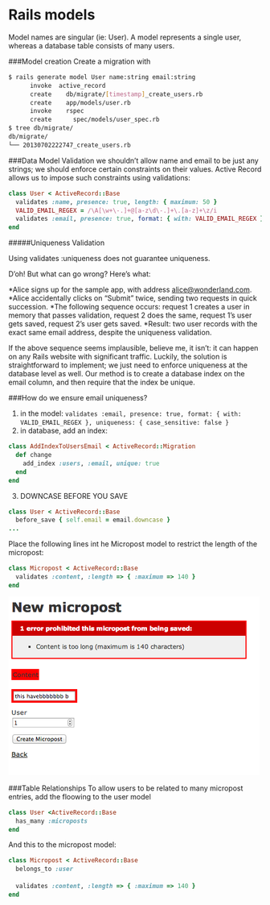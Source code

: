 # Rails models
Model names are singular (ie: User).  A model represents a single user, whereas a database table consists of many users.

###Model creation
Create a migration with
```bash
$ rails generate model User name:string email:string
      invoke  active_record
      create    db/migrate/[timestamp]_create_users.rb
      create    app/models/user.rb
      invoke    rspec
      create      spec/models/user_spec.rb
$ tree db/migrate/
db/migrate/
└── 20130702222747_create_users.rb
```

###Data Model Validation
we shouldn’t allow name and email to be just any strings; we should enforce certain constraints on their values. Active Record allows us to impose such constraints using validations:

```ruby
class User < ActiveRecord::Base
  validates :name, presence: true, length: { maximum: 50 }
  VALID_EMAIL_REGEX = /\A[\w+\-.]+@[a-z\d\-.]+\.[a-z]+\z/i
  validates :email, presence: true, format: { with: VALID_EMAIL_REGEX }
end
```

#####Uniqueness Validation

Using validates :uniqueness does not guarantee uniqueness.

D’oh! But what can go wrong? Here’s what:

*Alice signs up for the sample app, with address alice@wonderland.com.
*Alice accidentally clicks on “Submit” twice, sending two requests in quick succession.
*The following sequence occurs: request 1 creates a user in memory that passes validation, request 2 does the same, request 1’s user gets saved, request 2’s user gets saved.
*Result: two user records with the exact same email address, despite the uniqueness validation.

If the above sequence seems implausible, believe me, it isn’t: it can happen on any Rails website with significant traffic. Luckily, the solution is straightforward to implement; we just need to enforce uniqueness at the database level as well. Our method is to create a database index on the email column, and then require that the index be unique.

###How do we ensure email uniqueness?
1. in the model:
`validates :email, presence: true, format: { with: VALID_EMAIL_REGEX }, uniqueness: { case_sensitive: false }`
2. in database, add an index:
```ruby
class AddIndexToUsersEmail < ActiveRecord::Migration
  def change
    add_index :users, :email, unique: true
  end
end
```
3. DOWNCASE BEFORE YOU SAVE
```ruby
class User < ActiveRecord::Base
  before_save { self.email = email.downcase }
...
```


Place the following lines int he Micropost model to restrict the length of the micropost:
```ruby
class Micropost < ActiveRecord::Base
  validates :content, :length => { :maximum => 140 }
end
```
![Image](img/micropostvalidation.png?raw=true)

###Table Relationships
To allow users to be related to many micropost entries, add the floowing to the user model
```ruby
class User <ActiveRecord::Base
  has_many :microposts
end
```

And this to the micropost model:
```ruby
class Micropost < ActiveRecord::Base
  belongs_to :user

  validates :content, :length => { :maximum => 140 }
end
```